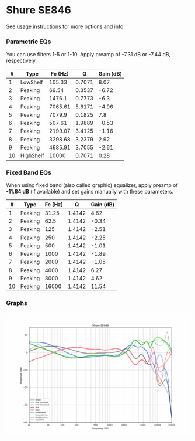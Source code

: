 # Shure SE846
See [usage instructions](https://github.com/jaakkopasanen/AutoEq#usage) for more options and info.

### Parametric EQs
You can use filters 1-5 or 1-10. Apply preamp of -7.31 dB or -7.44 dB, respectively.

|   # | Type      |   Fc (Hz) |      Q |   Gain (dB) |
|-----|-----------|-----------|--------|-------------|
|   1 | LowShelf  |    105.33 | 0.7071 |        8.07 |
|   2 | Peaking   |     69.54 | 0.3537 |       -6.72 |
|   3 | Peaking   |   1476.1  | 0.7773 |       -6.3  |
|   4 | Peaking   |   7065.61 | 5.8171 |       -4.96 |
|   5 | Peaking   |   7079.9  | 0.1825 |        7.8  |
|   6 | Peaking   |    507.61 | 1.9889 |       -0.53 |
|   7 | Peaking   |   2199.07 | 3.4125 |       -1.16 |
|   8 | Peaking   |   3298.68 | 3.2379 |        2.92 |
|   9 | Peaking   |   4685.91 | 3.7055 |       -2.61 |
|  10 | HighShelf |  10000    | 0.7071 |        0.28 |

### Fixed Band EQs
When using fixed band (also called graphic) equalizer, apply preamp of **-11.84 dB** (if available) and set gains manually with these parameters.

|   # | Type    |   Fc (Hz) |      Q |   Gain (dB) |
|-----|---------|-----------|--------|-------------|
|   1 | Peaking |     31.25 | 1.4142 |        4.62 |
|   2 | Peaking |     62.5  | 1.4142 |       -0.34 |
|   3 | Peaking |    125    | 1.4142 |       -2.51 |
|   4 | Peaking |    250    | 1.4142 |       -2.25 |
|   5 | Peaking |    500    | 1.4142 |       -1.01 |
|   6 | Peaking |   1000    | 1.4142 |       -1.89 |
|   7 | Peaking |   2000    | 1.4142 |       -1.05 |
|   8 | Peaking |   4000    | 1.4142 |        6.27 |
|   9 | Peaking |   8000    | 1.4142 |        4.62 |
|  10 | Peaking |  16000    | 1.4142 |       11.54 |

### Graphs
![](./Shure%20SE846.png)
